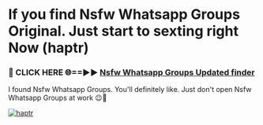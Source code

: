 # If you find Nsfw Whatsapp Groups Original. Just start to sexting right Now (haptr)

<h3>🔴 CLICK HERE 🌐==►► <a href="https://tinyurl.com/mtbk5fxa" rel="nofollow">Nsfw Whatsapp Groups Updated finder</a></h3>

I found Nsfw Whatsapp Groups. You'll definitely like. Just don't open Nsfw Whatsapp Groups at work 😉💬

[![haptr](https://i.imgur.com/Q8WKrnY.jpeg)](https://tinyurl.com/mtbk5fxa)
